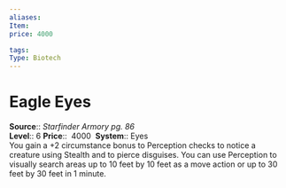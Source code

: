 ```yaml
---
aliases: 
Item:
price: 4000

tags: 
Type: Biotech
---
```


# Eagle Eyes

**Source**:: _Starfinder Armory pg. 86_  
**Level**:: 6
**Price**::  4000 
**System**:: Eyes  
You gain a +2 circumstance bonus to Perception checks to notice a creature using Stealth and to pierce disguises. You can use Perception to visually search areas up to 10 feet by 10 feet as a move action or up to 30 feet by 30 feet in 1 minute.

